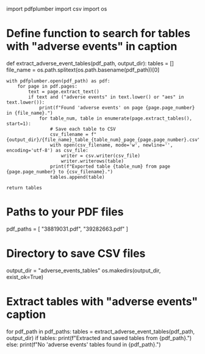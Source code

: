 import pdfplumber
import csv
import os

# Define function to search for tables with "adverse events" in caption
def extract_adverse_event_tables(pdf_path, output_dir):
    tables = []
    file_name = os.path.splitext(os.path.basename(pdf_path))[0]
    
    with pdfplumber.open(pdf_path) as pdf:
        for page in pdf.pages:
            text = page.extract_text()
            if text and ("adverse events" in text.lower() or "aes" in text.lower()):
                print(f"Found 'adverse events' on page {page.page_number} in {file_name}.")
                for table_num, table in enumerate(page.extract_tables(), start=1):
                    # Save each table to CSV
                    csv_filename = f"{output_dir}/{file_name}_table_{table_num}_page_{page.page_number}.csv"
                    with open(csv_filename, mode='w', newline='', encoding='utf-8') as csv_file:
                        writer = csv.writer(csv_file)
                        writer.writerows(table)
                    print(f"Exported table {table_num} from page {page.page_number} to {csv_filename}.")
                    tables.append(table)
                    
    return tables

# Paths to your PDF files
pdf_paths = [
    "38819031.pdf",
    "39282663.pdf"
]

# Directory to save CSV files
output_dir = "adverse_events_tables"
os.makedirs(output_dir, exist_ok=True)

# Extract tables with "adverse events" caption
for pdf_path in pdf_paths:
    tables = extract_adverse_event_tables(pdf_path, output_dir)
    if tables:
        print(f"Extracted and saved tables from {pdf_path}.")
    else:
        print(f"No 'adverse events' tables found in {pdf_path}.")
